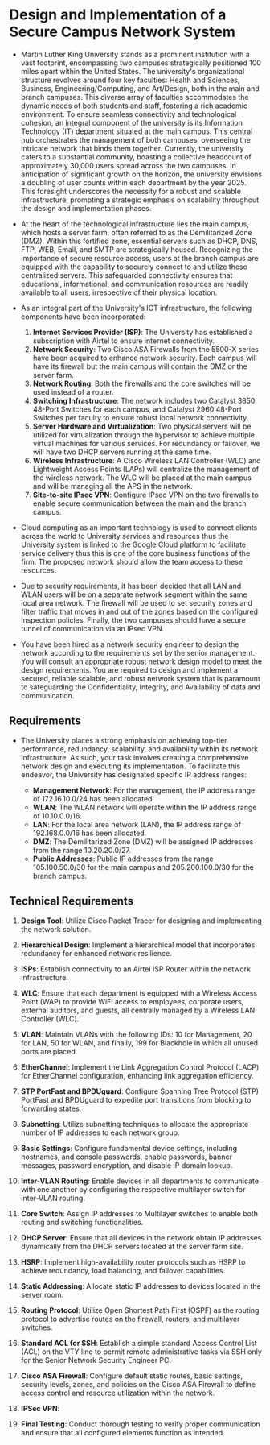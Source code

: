 # Design and Implementation of a Secure Campus Network System
- Martin Luther King University stands as a prominent institution with a vast footprint, encompassing two campuses strategically positioned 100 miles apart within the United States. The university's organizational structure revolves around four key faculties: Health and Sciences, Business, Engineering/Computing, and Art/Design, both in the main and branch campuses. This diverse array of faculties accommodates the dynamic needs of both students and staff, fostering a rich academic environment. To ensure seamless connectivity and technological cohesion, an integral component of the university is its Information Technology (IT) department situated at the main campus. This central hub orchestrates the management of both campuses, overseeing the intricate network that binds them together. Currently, the university caters to a substantial community, boasting a collective headcount of approximately 30,000 users spread across the two campuses. In anticipation of significant growth on the horizon, the university envisions a doubling of user counts within each department by the year 2025. This foresight underscores the necessity for a robust and scalable infrastructure, prompting a strategic emphasis on scalability throughout the design and implementation phases.

- At the heart of the technological infrastructure lies the main campus, which hosts a server farm, often referred to as the Demilitarized Zone (DMZ). Within this fortified zone, essential servers such as DHCP, DNS, FTP, WEB, Email, and SMTP are strategically housed. Recognizing the importance of secure resource access, users at the branch campus are equipped with the capability to securely connect to and utilize these centralized servers. This safeguarded connectivity ensures that educational, informational, and communication resources are readily available to all users, irrespective of their physical location.

- As an integral part of the University's ICT infrastructure, the following components have been incorporated:
    1. **Internet Services Provider (ISP)**: The University has established a subscription with Airtel to ensure internet connectivity.
    2. **Network Security**: Two Cisco ASA Firewalls from the 5500-X series have been acquired to enhance network security. Each campus will have its firewall but the main campus will contain the DMZ or the server farm.
    3. **Network Routing**: Both the firewalls and the core switches will be used instead of a router.
    4. **Switching Infrastructure**: The network includes two Catalyst 3850 48-Port Switches for each campus, and Catalyst 2960 48-Port Switches per faculty to ensure robust local network connectivity. 
    5. **Server Hardware and Virtualization**: Two physical servers will be utilized for virtualization through the hypervisor to achieve multiple virtual machines for various services. For redundancy or failover, we will have two DHCP servers running at the same time.
    6. **Wireless Infrastructure**: A Cisco Wireless LAN Controller (WLC) and Lightweight Access Points (LAPs) will centralize the management of the wireless network. The WLC will be placed at the main campus and will be managing all the APS in the network.
    7. **Site-to-site IPsec VPN**: Configure IPsec VPN on the two firewalls to enable secure communication between the main and the branch campus.

- Cloud computing as an important technology is used to connect clients across the world to University services and resources thus the University system is linked to the Google Cloud platform to facilitate service delivery thus this is one of the core business functions of the firm. The proposed network should allow the team access to these resources.

- Due to security requirements, it has been decided that all LAN and WLAN users will be on a separate network segment within the same local area network. The firewall will be used to set security zones and filter traffic that moves in and out of the zones based on the configured inspection policies. Finally, the two campuses should have a secure tunnel of communication via an IPsec VPN.

- You have been hired as a network security engineer to design the network according to the requirements set by the senior management. You will consult an appropriate robust network design model to meet the design requirements. You are required to design and implement a secured, reliable scalable, and robust network system that is paramount to safeguarding the Confidentiality, Integrity, and Availability of data and communication.

## Requirements
- The University places a strong emphasis on achieving top-tier performance, redundancy, scalability, and availability within its network infrastructure. As such, your task involves creating a comprehensive network design and executing its implementation. To facilitate this endeavor, the University has designated specific IP address ranges:

    - **Management Network**: For the management, the IP address range of 172.16.10.0/24 has been allocated.
    - **WLAN**: The WLAN network will operate within the IP address range of 10.10.0.0/16.
    - **LAN**: For the local area network (LAN), the IP address range of 192.168.0.0/16 has been allocated.
    - **DMZ**: The Demilitarized Zone (DMZ) will be assigned IP addresses from the range 10.20.20.0/27.
    - **Public Addresses**: Public IP addresses from the range 105.100.50.0/30 for the main campus and 205.200.100.0/30 for the branch campus.

## Technical Requirements
1. **Design Tool**: Utilize Cisco Packet Tracer for designing and implementing the network solution.

2. **Hierarchical Design**: Implement a hierarchical model that incorporates redundancy for enhanced network resilience.

3. **ISPs**: Establish connectivity to an Airtel ISP Router within the network infrastructure.

4. **WLC**: Ensure that each department is equipped with a Wireless Access Point (WAP) to provide WiFi access to employees, corporate users, external auditors, and guests, all centrally managed by a Wireless LAN Controller (WLC).

5. **VLAN**: Maintain VLANs with the following IDs: 10 for Management, 20 for LAN, 50 for WLAN, and finally, 199 for Blackhole in which all unused ports are placed.

6. **EtherChannel**: Implement the Link Aggregation Control Protocol (LACP) for EtherChannel configuration, enhancing link aggregation efficiency.

7. **STP PortFast and BPDUguard**: Configure Spanning Tree Protocol (STP) PortFast and BPDUguard to expedite port transitions from blocking to forwarding states.

8. **Subnetting**: Utilize subnetting techniques to allocate the appropriate number of IP addresses to each network group.

9. **Basic Settings**: Configure fundamental device settings, including hostnames, and console passwords, enable passwords, banner messages, password encryption, and disable IP domain lookup.

10. **Inter-VLAN Routing**: Enable devices in all departments to communicate with one another by configuring the respective multilayer switch for inter-VLAN routing.

11. **Core Switch**: Assign IP addresses to Multilayer switches to enable both routing and switching functionalities.

12. **DHCP Server**: Ensure that all devices in the network obtain IP addresses dynamically from the DHCP servers located at the server farm site.

13. **HSRP**: Implement high-availability router protocols such as HSRP to achieve redundancy, load balancing, and failover capabilities.

14. **Static Addressing**: Allocate static IP addresses to devices located in the server room.

15. **Routing Protocol**: Utilize Open Shortest Path First (OSPF) as the routing protocol to advertise routes on the firewall, routers, and multilayer switches.

16. **Standard ACL for SSH**: Establish a simple standard Access Control List (ACL) on the VTY line to permit remote administrative tasks via SSH only for the Senior Network Security Engineer PC.

17. **Cisco ASA Firewall**: Configure default static routes, basic settings, security levels, zones, and policies on the Cisco ASA Firewall to define access control and resource utilization within the network.

18. **IPSec VPN**: 

18. **Final Testing**: Conduct thorough testing to verify proper communication and ensure that all configured elements function as intended.